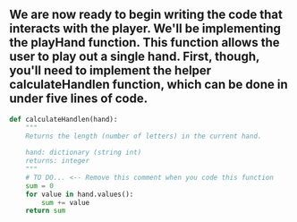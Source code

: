 ## We are now ready to begin writing the code that interacts with the player. We'll be implementing the playHand function. This function allows the user to play out a single hand. First, though, you'll need to implement the helper calculateHandlen function, which can be done in under five lines of code.

```py
def calculateHandlen(hand):
    """ 
    Returns the length (number of letters) in the current hand.
    
    hand: dictionary (string int)
    returns: integer
    """
    # TO DO... <-- Remove this comment when you code this function
    sum = 0
    for value in hand.values():
        sum += value
    return sum
```